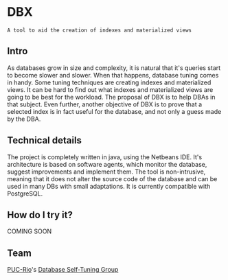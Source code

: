 # DBX 
	A tool to aid the creation of indexes and materialized views

## Intro

As databases grow in size and complexity, it is natural that it's queries 
start to become slower and slower. When that happens, database tuning comes in handy.
Some tuning techniques are creating indexes and materialized views.
It can be hard to find out what indexes and materialized views are going to be best for the workload.
The proposal of DBX is to help DBAs in that subject. Even further, another objective of DBX is to prove 
that a selected index is in fact useful for the database, and not only a guess made by the DBA.

## Technical details

The project is completely written in java, using the Netbeans IDE. 
It's architecture is based on software agents, which monitor the database,
suggest improvements and implement them. The tool is non-intrusive, meaning that
it does not alter the source code of the database and can be used in many DBs with 
small adaptations. It is currently compatible with PostgreSQL. 

## How do I try it?

COMING SOON

## Team 

[PUC-Rio](http://www.puc-rio.br/english/)'s [Database Self-Tuning Group](http://www.inf.puc-rio.br/~postgresql/index.php?lan=en)
